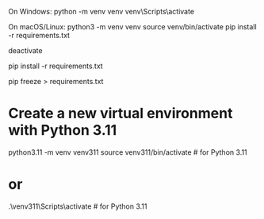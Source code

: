 

On Windows:
python -m venv venv
venv\Scripts\activate

On macOS/Linux:
python3 -m venv venv
source venv/bin/activate
pip install -r requirements.txt


deactivate




pip install -r requirements.txt


pip freeze > requirements.txt




# Create a new virtual environment with Python 3.11
   python3.11 -m venv venv311
   source venv311/bin/activate  # for Python 3.11
# or
   .\venv311\Scripts\activate  # for Python 3.11